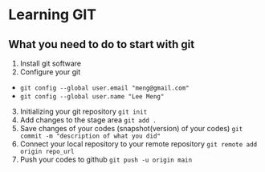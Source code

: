 # Learning GIT
## What you need to do to start with git
1. Install git software
2. Configure your git
- `git config --global user.email "meng@gmail.com"`
- `git config --global user.name "Lee Meng"`
3. Initializing your git repository
`git init`
4. Add changes to the stage area
`git add .`
5. Save changes of your codes (snapshot(version) of your codes)
`git commit -m "description of what you did"`
6. Connect your local repository to your remote repository
`git remote add origin repo_url`
7. Push your codes to github
`git push -u origin main`